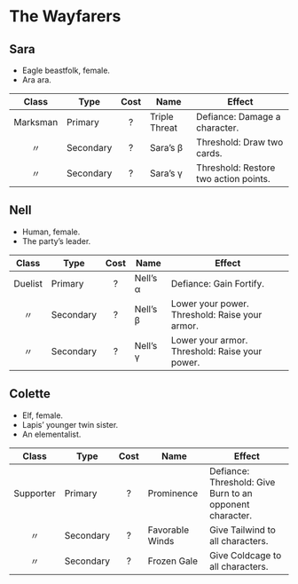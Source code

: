 # The Wayfarers

## Sara

  - Eagle beastfolk, female.
  - Ara ara.

|  Class   | Type      | Cost | Name          | Effect                                |
| :------: | --------- | :--: | ------------- | ------------------------------------- |
| Marksman | Primary   |  ?   | Triple Threat | Defiance: Damage a character.         |
|    〃     | Secondary |  ?   | Sara’s β      | Threshold: Draw two cards.            |
|    〃     | Secondary |  ?   | Sara’s γ      | Threshold: Restore two action points. |

## Nell

  - Human, female.
  - The party’s leader.

|  Class  | Type      | Cost | Name     | Effect                                         |
| :-----: | --------- | :--: | -------- | ---------------------------------------------- |
| Duelist | Primary   |  ?   | Nell’s α | Defiance: Gain Fortify.                        |
|    〃    | Secondary |  ?   | Nell’s β | Lower your power. Threshold: Raise your armor. |
|    〃    | Secondary |  ?   | Nell’s γ | Lower your armor. Threshold: Raise your power. |

## Colette

  - Elf, female.
  - Lapis’ younger twin sister.
  - An elementalist.

|   Class   | Type      | Cost | Name            | Effect                                                   |
| :-------: | --------- | :--: | --------------- | -------------------------------------------------------- |
| Supporter | Primary   |  ?   | Prominence      | Defiance: Threshold: Give Burn to an opponent character. |
|     〃     | Secondary |  ?   | Favorable Winds | Give Tailwind to all characters.                         |
|     〃     | Secondary |  ?   | Frozen Gale     | Give Coldcage to all characters.                         |
